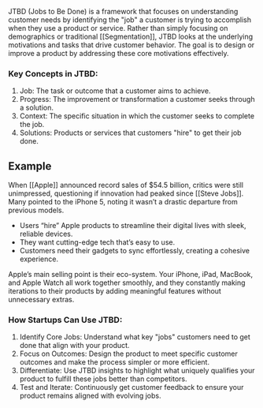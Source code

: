 JTBD (Jobs to Be Done) is a framework that focuses on understanding customer needs by identifying the "job" a customer is trying to accomplish when they use a product or service. Rather than simply focusing on demographics or traditional [[Segmentation]], JTBD looks at the underlying motivations and tasks that drive customer behavior. The goal is to design or improve a product by addressing these core motivations effectively.

### Key Concepts in JTBD:
1. Job: The task or outcome that a customer aims to achieve.
2. Progress: The improvement or transformation a customer seeks through a solution.
3. Context: The specific situation in which the customer seeks to complete the job.
4. Solutions: Products or services that customers "hire" to get their job done.

## Example

When [[Apple]] announced record sales of $54.5 billion, critics were still unimpressed, questioning if innovation had peaked since [[Steve Jobs]]. Many pointed to the iPhone 5, noting it wasn’t a drastic departure from previous models.

- Users “hire” Apple products to streamline their digital lives with sleek, reliable devices.
- They want cutting-edge tech that’s easy to use.
- Customers need their gadgets to sync effortlessly, creating a cohesive experience.

Apple’s main selling point is their eco-system. Your iPhone, iPad, MacBook, and Apple Watch all work together smoothly, and they constantly making iterations to their products by adding meaningful features without unnecessary extras.

### How Startups Can Use JTBD:
1. Identify Core Jobs: Understand what key "jobs" customers need to get done that align with your product.
2. Focus on Outcomes: Design the product to meet specific customer outcomes and make the process simpler or more efficient.
3. Differentiate: Use JTBD insights to highlight what uniquely qualifies your product to fulfill these jobs better than competitors.
4. Test and Iterate: Continuously get customer feedback to ensure your product remains aligned with evolving jobs.